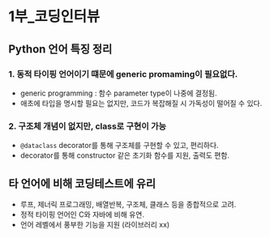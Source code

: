 # 1부\_코딩인터뷰

## Python 언어 특징 정리

### 1. 동적 타이핑 언어이기 떄문에 generic promaming이 필요없다.

- generic programming : 함수 parameter type이 나중에 결정됨.
- 애초에 타입을 명시할 필요는 없지만, 코드가 복잡해질 시 가독성이 떨어질 수 있다.

### 2. 구조체 개념이 없지만, class로 구현이 가능

- `@dataclass` decorator를 통해 구조체를 구현할 수 있고, 편리하다.
- decorator를 통해 constructor 같은 초기화 함수를 지원, 출력도 편함.

## 타 언어에 비해 코딩테스트에 유리

- 루프, 제너릭 프로그래밍, 배열반복, 구조체, 클래스 등을 종합적으로 고려.
- 정적 타이핑 언어인 C와 자바에 비해 유연.
- 언어 레벨에서 풍부한 기능을 지원 (라이브러리 xx)
